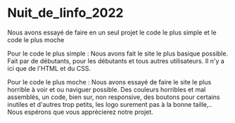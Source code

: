 # Nuit_de_linfo_2022
Nous avons essayé de faire en un seul projet le code le plus simple et le code le plus moche 

Pour le code le plus simple :
Nous avons fait le site le plus basique possible.
Fait par de débutants, pour les débutants et tous autres utilisateurs.
Il n'y a ici que de l'HTML et du CSS.

Pour le code le plus moche :
Nous avons essayé de faire le site le plus horrible à voir et ou naviguer possible.
Des couleurs horribles et mal assemblés,
un code, bien sur, non responsive, des boutons pour certains inutiles et d'autres trop petits, les logo surement pas à la bonne taille,..
Nous espérons que vous apprécierez notre projet. 
